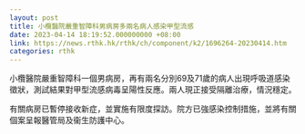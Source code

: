 ```yaml
---
layout: post
title: 小欖醫院嚴重智障科男病房多兩名病人感染甲型流感
date: 2023-04-14 18:19:52.000000000 +08:00
link: https://news.rthk.hk/rthk/ch/component/k2/1696264-20230414.htm
categories: rthk
---
```


小欖醫院嚴重智障科一個男病房，再有兩名分別69及71歲的病人出現呼吸道感染徵狀，測試結果對甲型流感病毒呈陽性反應。兩人現正接受隔離治療，情況穩定。

有關病房已暫停接收新症，並實施有限度探訪。院方已強感染控制措施，並將有關個案呈報醫管局及衞生防護中心。
